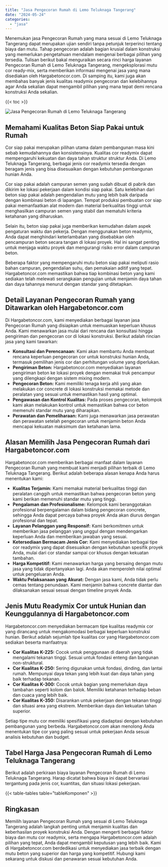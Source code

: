 ```yaml
---
title: "Jasa Pengecoran Rumah di Lemo Teluknaga Tangerang"
date: "2024-05-24"
categories: 
  - "jasa"
---
```



Menemukan jasa Pengecoran Rumah yang mana sesuai di Lemo Teluknaga Tangerang dapat merupakan ujian sendiri tanpa petunjuk terperinci tentang biaya dan mutu. Tahap pengecoran adalah bagian krusial dalam konstruksi yang memerlukan pengetahuan mendalam mengenai berbagai pilihan yang tersedia. Tulisan berikut bakal menguraikan secara rinci harga layanan Pengecoran Rumah di Lemo Teluknaga Tangerang, mengeksplorasi mutu cor ready-mix, serta memberikan informasi mengenai jasa yang mana disediakan oleh Hargabetoncor.com. Di samping itu, kami juga akan membahas banyak jenis kualitas readymix pengecoran dan kelebihannya agar Anda sekalian dapat mengambil pilihan yang mana tepat demi rencana konstruksi Anda sekalian.

{{< toc >}}

![Jasa Pengecoran Rumah di Lemo Teluknaga Tangerang](https://hargareadymixid.github.io/hbc/readymix-hbc%20(14).png)

## Memahami Kualitas Beton Siap Pakai untuk Rumah

Cor siap pakai merupakan pilihan utama dalam pembangunan masa kini sebab kemudahannya dan konsistensinya. Kualitas cor readymix dapat mempengaruhi kekuatan dan daya tahan struktur struktur Anda. Di Lemo Teluknaga Tangerang, berbagai jenis cor readymix tersedia dengan beragam jenis yang bisa disesuaikan dengan kebutuhan pembangunan hunian Anda.

Cor siap pakai adalah campuran semen yang sudah dibuat di pabrik dan dikirim ke lokasi pekerjaan dalam kondisi siap pakai. Satu kelebihan dari beton siap pakai adalah pengendalian mutu yang lebih baik daripada dengan kombinasi beton di lapangan. Tempat produksi pembuatan cor siap pakai memanfaatkan alat modern dan material berkualitas tinggi untuk menghasilkan campuran semen yang stabil dan mematuhi kriteria ketahanan yang diharuskan.

Selain itu, beton siap pakai juga memberikan kemudahan dalam aspek pengaturan waktu dan pekerja. Dengan menggunakan beton readymix, Anda dapat menghindari keterlambatan yang disebabkan oleh pencampuran beton secara tangan di lokasi proyek. Hal ini sangat penting untuk menjaga waktu proyek dan mengurangi risiko error dalam campuran beton.

Beberapa faktor yang mempengaruhi mutu beton siap pakai meliputi rasio bahan campuran, pengendalian suhu, dan pemakaian aditif yang tepat. Hargabetoncor.com memastikan bahwa tiap kombinasi beton yang kami sediakan telah melewati serangkaian pengujian untuk menjamin daya tahan dan daya tahannya menurut dengan standar yang ditetapkan.

## Detail Layanan Pengecoran Rumah yang Ditawarkan oleh Hargabetoncor.com

Di Hargabetoncor.com, kami menyediakan berbagai layanan jasa Pengecoran Rumah yang disiapkan untuk memuaskan keperluan khusus Anda. Kami menawarkan jasa mulai dari rencana dan konsultasi hingga pengiriman dan pengecoran cor di lokasi konstruksi. Berikut adalah rincian jasa yang kami tawarkan:

- **Konsultasi dan Perencanaan:** Kami akan membantu Anda membuat rencana keperluan pengecoran cor untuk konstruksi hunian Anda, termasuk pemilihan jenis cor dan perhitungan volume yang diperlukan.
- **Pengiriman Beton:** Hargabetoncor.com menyediakan layanan pengiriman beton ke lokasi proyek dengan memakai truk pencampur yang dilengkapi dengan sistem mixing modern.
- **Pengecoran Beton:** Kami memiliki tenaga kerja ahli yang akan melakukan cor concrete di lokasi konstruksi memakai metode dan peralatan yang sesuai untuk memastikan hasil yang optimal.
- **Pengawasan dan Kontrol Kualitas:** Pada proses pengecoran, kelompok kami akan melakukan kontrol untuk memastikan bahwa cor beton memenuhi standar mutu yang diharapkan.
- **Perawatan dan Pemeliharaan:** Kami juga menawarkan jasa perawatan dan perawatan setelah pengecoran untuk menjamin beton Anda mencapai kekuatan maksimum dan ketahanan lama.

## Alasan Memilih Jasa Pengecoran Rumah dari Hargabetoncor.com

Hargabetoncor.com memberikan berbagai manfaat dalam layanan Pengecoran Rumah yang membuat kami menjadi pilihan terbaik di Lemo Teluknaga Tangerang. Berikut adalah beberapa alasan kenapa Anda harus menentukan kami:

- **Kualitas Terjamin:** Kami memakai material berkualitas tinggi dan peralatan canggih untuk memastikan bahwa pengecoran beton yang kami berikan memenuhi standar mutu yang tinggi.
- **Pengalaman dan Profesionalisme:** Kelompok kami beranggotakan profesional berpengalaman dalam bidang pengecoran concrete, sehingga Anda dapat percaya bahwa proyek Anda akan diurus dengan profesional dan tepat.
- **Layanan Pelanggan yang Responsif:** Kami berkomitmen untuk memberikan jasa pelanggan yang unggul dengan mendengarkan keperluan Anda dan memberikan jawaban yang sesuai.
- **Ketersediaan Bermacam Jenis Cor:** Kami menyediakan berbagai tipe cor readymix yang dapat disesuaikan dengan kebutuhan spesifik proyek Anda, mulai dari cor standar sampai cor khusus dengan kekuatan tambahan.
- **Harga Kompetitif:** Kami menawarkan harga yang bersaing dengan mutu jasa yang tidak dipertanyakan lagi. Anda akan memperoleh nilai optimal untuk pengeluaran Anda.
- **Waktu Pelaksanaan yang Akurat:** Dengan jasa kami, Anda tidak perlu cemas tentang penundaan. Kami menjamin bahwa concrete diantar dan dilaksanakan sesuai sesuai dengan timeline proyek Anda.

## Jenis Mutu Readymix Cor untuk Hunian dan Keunggulannya di Hargabetoncor.com

Hargabetoncor.com menyediakan bermacam tipe kualitas readymix cor yang dirancang untuk mengakomodasi berbagai keperluan konstruksi hunian. Berikut adalah sejumlah tipe kualitas cor yang Hargabetoncor.com sediakan beserta manfaatnya:

- **Cor Kualitas K-225:** Cocok untuk penggunaan di daerah yang tidak mengalami tekanan tinggi. Sesuai untuk fondasi enteng dan bangunan non-struktural.
- **Cor Kualitas K-250:** Sering digunakan untuk fondasi, dinding, dan lantai rumah. Mempunyai daya tekan yang lebih kuat dan daya tahan yang baik terhadap tekanan.
- **Cor Kualitas K-300:** Cocok untuk bagian yang memerlukan daya tambahan seperti kolom dan balok. Memiliki ketahanan terhadap beban dan cuaca yang lebih baik.
- **Cor Kualitas K-350:** Disarankan untuk pekerjaan dengan tekanan tinggi dan situasi area yang ekstrem. Memberikan daya dan kekuatan tahan superior.

Setiap tipe mutu cor memiliki spesifikasi yang diadaptasi dengan kebutuhan pembangunan yang berbeda. Hargabetoncor.com akan menolong Anda menentukan tipe cor yang paling sesuai untuk pekerjaan Anda sesuai analisis kebutuhan dan budget.

## Tabel Harga Jasa Pengecoran Rumah di Lemo Teluknaga Tangerang

Berikut adalah perkiraan biaya layanan Pengecoran Rumah di Lemo Teluknaga Tangerang. Harap dicatat bahwa biaya ini dapat bervariasi tergantung pada jenis cor, kuantitas, dan situasi lokasi pekerjaan.

{{< table-tables table="tableKomponen" >}}

## Ringkasan

Memilih layanan Pengecoran Rumah yang sesuai di Lemo Teluknaga Tangerang adalah langkah penting untuk menjamin kualitas dan keberhasilan proyek konstruksi Anda. Dengan mengerti berbagai faktor biaya dan mutu cor readymix, serta mengapa Hargabetoncor.com adalah pilihan yang tepat, Anda dapat mengambil keputusan yang lebih baik. Kami di Hargabetoncor.com berdedikasi untuk menyediakan jasa terbaik dengan mutu beton yang superior dan harga yang kompetitif. Hubungi kami sekarang untuk diskusi dan penawaran sesuai kebutuhan Anda.
